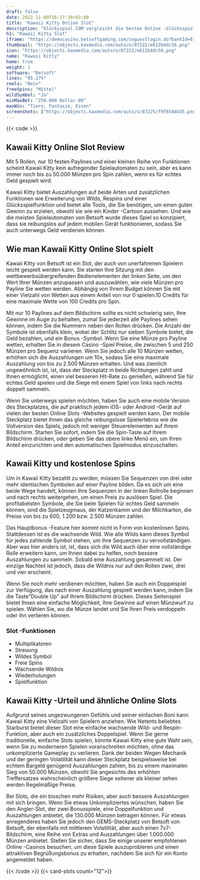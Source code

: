 ```yaml
---
draft: false
date: 2022-11-09T16:17:38+03:00
title: "Kawaii Kitty Online Slot"
description: "Glücksspiel.COM vergleicht die besten Online -Glücksspiel -Sites und -spiele der Kanada.  Unabhängige Produktbewertungen und exklusive Anmeldeangebote. Jetzt spielen!"
h1: "Kawaii Kitty Slot"
iframe: "https://democasino.betsoftgaming.com/cwguestlogin.do?bankId=675&CDN=AUTO&gameId=727"
thumbnail: "https://objects.kaxmedia.com/auto/o/87222/e612b4dc56.png"
icon: "https://objects.kaxmedia.com/auto/o/87222/e612b4dc56.png"
name: "Kawaii Kitty"
home: true
weight: 1
software: "Betsoft"
lines: "95.27%"
reels: "Nein"
freeSpins: "Mittel"
wildSymbol: "Ja"
minMaxBet: "250.000 Dollar.00"
maxWin: "Tiere, Fantasie, Essen"
screenshots: ["https://objects.kaxmedia.com/auto/o/87225/f9f654d435.png"]
---
```


{{< code >}}<h2>Kawaii Kitty Online Slot Review</h2><p>Mit 5 Rollen, nur 10 festen Paylines und einer kleinen Reihe von Funktionen scheint Kawaii Kitty kein aufregender Spielautomaten zu sein, aber es kann immer noch bis zu 50.000 Münzen pro Spin zahlen, wenn es für echtes Geld gespielt wird.</p><p>Kawaii Kitty bietet Auszahlungen auf beide Arten und zusätzlichen Funktionen wie Erweiterung von Wilds, Respins und einer Glücksspielfunktion und bietet alle Tools, die Sie benötigen, um einen guten Gewinn zu erzielen, obwohl sie wie ein Kinder -Cartoon aussehen. Und wie die meisten Spielautomaten von Betsoft wurde dieses Spiel so konzipiert, dass sie reibungslos auf jedem mobilen Gerät funktionieren, sodass Sie auch unterwegs Geld verdienen können.</p><h2>Wie man Kawaii Kitty Online Slot spielt</h2><p>Kawaii Kitty von Betsoft ist ein Slot, der auch von unerfahrenen Spielern leicht gespielt werden kann. Sie starten Ihre Sitzung mit den wettbewerbsübergreifenden Bedienelementen der linken Seite, um den Wert Ihrer Münzen anzupassen und auszuwählen, wie viele Münzen pro Payline Sie wetten werden. Abhängig von Ihrem Budget können Sie mit einer Vielzahl von Wetten aus einem Anteil von nur 0 spielen.10 Credits für eine maximale Wette von 100 Credits pro Spin.</p><p>Mit nur 10 Paylines auf dem Bildschirm sollte es nicht schwierig sein, Ihre Gewinne im Auge zu behalten, zumal Sie jederzeit alle Paylines sehen können, indem Sie die Nummern neben den Rollen drücken. Die Anzahl der Symbole ist ebenfalls klein, wobei der Schlitz nur sieben Symbole bietet, die Geld bezahlen, und ein Bonus -Symbol. Wenn Sie eine Münze pro Payline wetten, erhalten Sie in diesem Casino -Spiel Preise, die zwischen 5 und 250 Münzen pro Sequenz variieren. Wenn Sie jedoch alle 10 Münzen wetten, erhöhen sich die Auszahlungen um 10x, sodass Sie eine maximale Auszahlung von bis zu 2.500 Münzen erhalten. Und was ziemlich ungewöhnlich ist, ist, dass der Steckplatz in beide Richtungen zahlt und Ihnen ermöglicht, einen viel besseren Hit-Rate zu genießen, während Sie für echtes Geld spielen und die Siege mit einem Spiel von links nach rechts doppelt sammeln.</p><p>Wenn Sie unterwegs spielen möchten, haben Sie auch eine mobile Version des Steckplatzes, die auf praktisch jedem iOS- oder Android -Gerät auf vielen der besten Online Slots -Websites gespielt werden kann. Der mobile Steckplatz bietet Ihnen das gleiche reibungslose Spielerlebnis wie die Vollversion des Spiels, jedoch mit weniger Steuerelementen auf Ihrem Bildschirm. Starten Sie sofort, indem Sie die Spin-Taste auf Ihrem Bildschirm drücken, oder geben Sie das obere linke Menü ein, um Ihren Anteil einzurichten und den automatischen Spielmodus einzuschalten.</p><h2>Kawaii Kitty und kostenlose Spins</h2><p>Um in Kawaii Kitty bezahlt zu werden, müssen Sie Sequenzen von drei oder mehr identischen Symbolen auf einer Payline bilden. Da es sich um eine beide Wege handelt, können Ihre Sequenzen in der linken Rollrolle beginnen und nach rechts weitergehen, um einen Preis zu auslösen Spiel. Die profitabelsten Symbole, die Sie beim Spielen für echtes Geld sammeln können, sind die Spielzeugmaus, der Katzenkamm und der Milchkarton, die Preise von bis zu 600, 1.200 bzw. 2.500 Münzen zahlen.</p><p>Das Hauptbonus -Feature hier kommt nicht in Form von kostenlosen Spins. Stattdessen ist es die wachsende Wild. Wie alle Wilds kann dieses Symbol für jedes zahlende Symbol stehen, um Ihre Sequenzen zu vervollständigen. Aber was hier anders ist, ist, dass sich die Wild auch über eine vollständige Rolle erweitern kann, um Ihnen dabei zu helfen, noch bessere Auszahlungen zu sammeln. Sobald eine Auszahlung gesammelt ist. Der einzige Nachteil ist jedoch, dass die Wildnis nur auf den Rollen zwei, drei und vier erscheint.</p><p>Wenn Sie noch mehr verdienen möchten, haben Sie auch ein Doppelspiel zur Verfügung, das nach einer Auszahlung gespielt werden kann, indem Sie die Taste"Double Up" auf Ihrem Bildschirm drücken. Dieses Seitenspiel bietet Ihnen eine einfache Möglichkeit, Ihre Gewinne auf einen Münzwurf zu spielen. Wählen Sie, wo die Münze landet und Sie Ihren Preis verdoppeln oder ihn verlieren können.</p><h3>
Slot -Funktionen</h3><ul>
<li></span>
Multiplikatoren</li>
<li></span>
Streuung</li>
<li></span>
Wildes Symbol</li>
<li></span>
Freie Spins</li>
<li></span>
Wachsende Wildnis</li>
<li></span>
Wiederholungen</li>
<li></span>
Spielfunktion</li></ul><h2>Kawaii Kitty -Urteil und ähnliche Online Slots</h2><p>Aufgrund seines ungezwungenen Gefühls und seiner einfachen Boni kann Kawaii Kitty eine Vielzahl von Spielern anziehen. Wie Netents beliebtes Starburst bietet dieser Slot eine einfache wachsende Wild- und Respin-Funktion, aber auch ein zusätzliches Doppelspiel. Wenn Sie gerne traditionelle, einfache Slots spielen, könnte Kawaii Kitty eine gute Wahl sein, wenn Sie zu moderneren Spielen voranschreiten möchten, ohne das unkomplizierte Gameplay zu verlieren. Dank der beiden Wegen Mechanik und der geringen Volatilität kann dieser Steckplatz beispielsweise bei echtem Bargeld genügend Auszahlungen zahlen, bis zu einem maximalen Sieg von 50.000 Münzen, obwohl Sie angesichts des erhöhten Treffersatzes wahrscheinlich größere Siege seltener als kleiner sehen werden Regelmäßige Preise.</p><p>Bei Slots, die ein bisschen mehr Risiken, aber auch bessere Auszahlungen mit sich bringen. Wenn Sie etwas Unkompliziertes wünschen, haben Sie den Angler-Slot, der zwei Bonusspiele, eine Doppelfunktion und Auszahlungen anbietet, die 130.000 Münzen betragen können. Für etwas anregenderes haben Sie jedoch den GEMS-Steckplatz von Betsoft von Betsoft, der ebenfalls mit mittlerem Volatilität, aber auch einen 7x7-Bildschirm, eine Reihe von Extras und Auszahlungen über 1.000.000 Münzen anbietet. Stellen Sie sicher, dass Sie einige unserer empfohlenen Online -Casinos besuchen, um diese Spiele auszuprobieren und einen attraktiven Begrüßungsbonus zu erhalten, nachdem Sie sich für ein Konto angemeldet haben.</p>{{< /code >}}
{{< card-slots count="12">}}